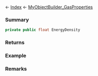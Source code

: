 ← [Index](Api-Index) ← [MyObjectBuilder_GasProperties](VRage.Game.ObjectBuilders.Definitions.MyObjectBuilder_GasProperties)

### Summary

```csharp
private public float EnergyDensity
```

### Returns

### Example

### Remarks

